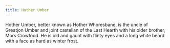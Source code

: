 ```yaml
---
title: Hother Umber
---
```


Hother Umber, better known as Hother Whoresbane, is the uncle of Greatjon Umber and joint castellan of the Last Hearth with his older brother, Mors Crowfood. He is old and gaunt with flinty eyes and a long white beard with a face as hard as winter frost. 


